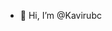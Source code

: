 - 👋 Hi, I’m @Kavirubc

<!---
Kavirubc/Kavirubc is a ✨ special ✨ repository because its `README.md` (this file) appears on your GitHub profile.
You can click the Preview link to take a look at your changes.
--->
